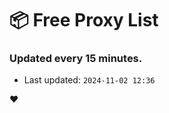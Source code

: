 # :package: Free Proxy List
### Updated every 15 minutes.

- Last updated: `2024-11-02 12:36`

:heart:
